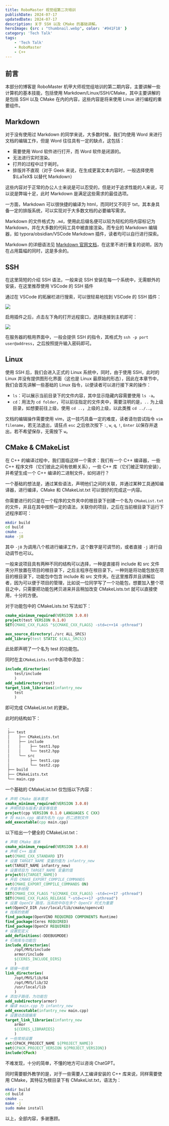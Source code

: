 ```yaml
---
title: RoboMaster 视觉组第二次培训
publishDate: 2024-07-17
updatedDate: 2024-07-17
description: 关于 SSH 以及 CMake 的基础讲解。
heroImage: {src : "thumbnail.webp", color: '#941F18' }
category: 'Tech Talk'
tags:
    - 'Tech Talk'
    - RoboMaster
    - C++
---
```


## 前言

本部分的博客是 RoboMaster 机甲大师视觉组培训的第二期内容，主要讲解一些计算机的基本技能，包括使用 Markdown/Linux/SSH/CMake，其中主要讲解的是包括 SSH 以及 CMake 在内的内容，这些内容是将来使用 Linux 进行编程的重要组件。

## Markdown

对于没有使用过 Markdown 的同学来说，大多数时候，我们均使用 Word 来进行文档的编辑工作，但是 Word 往往具有一定的缺点，这包括：

- 需要使用 Word 软件进行打开，而 Word 软件是闭源的。
- 无法进行实时渲染。
- 打开的过程中过于耗时。
- 排版并不直观（对于 Geek 来说，在生成更富文本内容时，一般选择使用 $\LaTeX$ 以替代 Markdown）

这些内容对于正常的办公人士来说是可以忍受的，但是对于追求性能的人来说，可以说是弊端十足，此时 Markdown 是满足这些需求的最佳选项。

一方面，Markdown 可以很快捷的编译为 html，而同时又不同于 txt，其本身具备一定的排版系统，可以实现对于大多数文档的必要编写需求。

Markdown 的文件格式为 `.md`，使用此后缀名便可以较为轻松的将内容标记为 Markdown，并在大多数的代码工具中被直接渲染。而专业的 Markdown 编辑器，如 typora/obsidian/VSCode Markdown 插件，读者均可以自行进行探索。

Markdown 的详细语法见 [Markdown 官网文档](https://markdown.com.cn/)，在这里不进行重复的说明，因为在占用篇幅的同时，这是多余的。

## SSH

在这里简短的介绍 SSH 语法，一般来说 SSH 安装在每一个系统中，无需额外的安装，在这里推荐使用 VSCode 的 SSH 插件

通过在 VSCode 的拓展栏进行搜索，可以很轻易地找到 VSCode 的 SSH 插件：

![](https://pic.axi404.top/SSH_1.4cktbl78ng.webp)

启用插件之后，点击左下角的打开远程窗口，选择连接到主机即可：

![](https://pic.axi404.top/SSH_2.3k7xtuqmx9.webp)

在服务器的租用界面中，一般会提供 SSH 的指令，其格式为 `ssh -p port user@address`，之后按照提升输入密码即可。

## Linux

使用 SSH 后，我们会进入正式的 Linux 系统中，同时，由于使用 SSH，此时的 Linux 并没有提供图形化界面（这也是 Linux 最原始的形态），因此在本章节中，我们会首先讲解一些基础的 Linux 指令，以便读者可以进行接下来的操作：

- `ls`：可以展示当前目录下的文件内容，其中显示隐藏内容需要使用 `ls -a`。
- `cd`：用法为 `cd folder`，可以前往指定的文件夹中，需要注明的是，`..` 为上级目录，如想要前往上级，使用 `cd ..`，上级的上级，以此类推 `cd ../..`。

文档的编辑操作需要使用 vim，这一技巧具备一定的难度，读者请勿尝试指令 `vim filename`，若无法退出，请狂点 `esc` 之后依次按下 `:`, `w`, `q`, `!`, `Enter` 以保存并退出，若不希望保存，无需按下 `w`。

## CMake & CMakeList

在 C++ 的编译过程中，我们面临这样一个需求：我们有一个 C++ 编译器，一些 C++ 程序文件（它们彼此之间有依赖关系），一些 C++ 库（它们被正常的安装），并希望生成一个 C++ 编译的二进制文件，如何进行？

一个基础的想法是，通过某些语法，声明他们之间的关联，并通过某种工具通知编译器，进行编译，CMake 和 CMakeList.txt 可以很好的完成这一内容。

你需要进行的只是在一个程序的文件夹中的根目录下创建一个名为 `CMakeList.txt` 的文件，并且在其中按照一定的语法，关联你的项目，之后在当前根目录下运行下述程序即可：

```bash
mkdir build
cd build
cmake ..
make -j8
```

其中 `-j8` 为调用八个核进行编译工作，这个数字是可调节的，或者直接 `-j` 进行自动调节也可以。

一般来说项目具有两种不同的结构可以选择，一种是直接将 include 和 src 文件夹分开放置在项目的根目录下，之后主程序在根目录下。一种则是将功能包放在项目的根目录下，功能包中包含 include 和 src 文件夹。在这里推荐并且讲解后者，因为可以便于项目的管理，比如说一位同学写了一个功能包，想要加入整个项目之中，只需要把功能包拷贝进来并且稍加改变 CMakeLists.txt 就可以直接使用，十分的方便。

对于功能包中的 CMakeLists.txt 写法如下：

```cmake
cmake_minimum_required(VERSION 3.0.0)
project(test VERSION 0.1.0)
SET(CMAKE_CXX_FLAGS "${CMAKE_CXX_FLAGS} -std=c++14 -pthread")

aux_source_directory(./src ALL_SRCS)
add_library(test STATIC ${ALL_SRCS})
```

此处即声明了一个名为 test 的功能包。

同时在主`CMakeLists.txt`中各项中添加：

```cmake
include_directories(
    test/include
    )
add_subdirectory(test)
target_link_libraries(infantry_new
    test
    )
```

即可完成 CMakeList.txt 的更新。

此时的结构如下：

```txt
 . 
 ├── test
 │    ├── CMakeLists.txt
 │    ├── include 
 │    │    ├── test1.hpp
 │    │    └── test2.hpp
 │    └── src
 │         ├── test1.cpp
 │         └── test2.cpp
 ├── build
 ├── CMakeLists.txt
 └── main.cpp
```

一个基础的 CMakeList.txt 仅包括以下内容：

```cmake
# 声明 CMake 版本需求
cmake_minimum_required(VERSION 3.0.0)
# 声明项目与版本/语言等信息
project(cpp VERSION 0.1.0 LANGUAGES C CXX)
# 将 main.cpp 编译为名为 cpp 的二进制文件 
add_executable(cpp main.cpp)
```

以下给出一个健全的 CMakeList.txt：

```cmake
# 声明 CMake 版本
cmake_minimum_required(VERSION 3.0.0)
# 声明 C++ 版本
set(CMAKE_CXX_STANDARD 17)
# 设置 TARGET_NAME 变量的值为 infantry_new
set(TARGET_NAME infantry_new)
# 设置项目为 TARGET_NAME 变量的值
project(${TARGET_NAME})
# 开启 CMAKE_EXPORT_COMPILE_COMMANDS
set(CMAKE_EXPORT_COMPILE_COMMANDS ON)
# 开启多线程
SET(CMAKE_CXX_FLAGS "${CMAKE_CXX_FLAGS} -std=c++17 -pthread")
SET(CMAKE_CXX_FLAGS_RELEASE "-std=c++17 -pthread")
# 设置 OpenCV 路径，当系统中存在多个 OpenCV 时尤为重要
set(OpenCV_DIR /usr/local/lib/cmake/opencv4)
# 找库的依赖
find_package(OpenVINO REQUIRED COMPONENTS Runtime)
find_package(Ceres REQUIRED)
find_package(OpenCV REQUIRED)
# 设置宏定义
add_definitions(-DDEBUGMODE)
# 引用库与功能包
include_directories(
    /opt/MVS/include
    armor/include
    ${CERES_INCLUDE_DIRS}
    )
# 链接一些库
link_directories(
    /opt/MVS/lib/64
    /opt/MVS/lib/32
    /usr/local/lib
    )
# 添加子路径，为功能包
add_subdirectory(armor)
# 编译 main.cpp 为 infantry_new
add_executable(infantry_new main.cpp)
# 设置动态链接库
target_link_libraries(infantry_new
    armor
    ${CERES_LIBRARIES}
    )
# 一些常规设置
set(CPACK_PROJECT_NAME ${PROJECT_NAME})
set(CPACK_PROJECT_VERSION ${PROJECT_VERSION})
include(CPack)
```

不难发现，十分的简单，不懂的地方可以咨询 ChatGPT。

同时需要额外教学的是，对于一些需要人工编译安装的 C++ 库来说，同样需要使用 CMake，其特征为根目录下有 CMakeList.txt，语法为：

```bash
mkdir build
cd build
cmake ..
make -j
sudo make install
```

以上，全部内容，多谢惠顾。